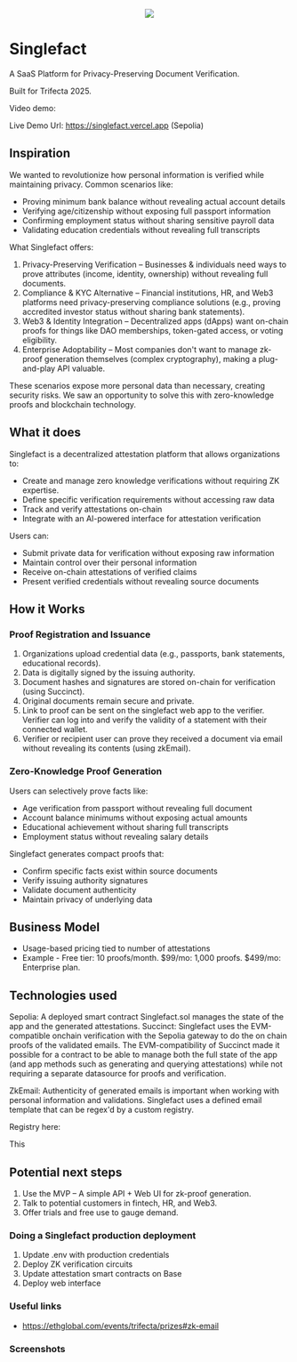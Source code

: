 <p align='center'>
  <img src="https://i.ibb.co/SXpVzYXJ/stamp-x.png"/>
</p>

# Singlefact

A SaaS Platform for Privacy-Preserving Document Verification.

Built for Trifecta 2025.

Video demo:

Live Demo Url: https://singlefact.vercel.app (Sepolia)

## Inspiration

We wanted to revolutionize how personal information is verified while maintaining privacy. Common scenarios like:
- Proving minimum bank balance without revealing actual account details
- Verifying age/citizenship without exposing full passport information
- Confirming employment status without sharing sensitive payroll data
- Validating education credentials without revealing full transcripts

What Singlefact offers:

1. Privacy-Preserving Verification – Businesses & individuals need ways to prove attributes (income, identity, ownership) without revealing full documents.
2. Compliance & KYC Alternative – Financial institutions, HR, and Web3 platforms need privacy-preserving compliance solutions (e.g., proving accredited investor status without sharing bank statements).
3. Web3 & Identity Integration – Decentralized apps (dApps) want on-chain proofs for things like DAO memberships, token-gated access, or voting eligibility.
4. Enterprise Adoptability – Most companies don't want to manage zk-proof generation themselves (complex cryptography), making a plug-and-play API valuable.

These scenarios expose more personal data than necessary, creating security risks. We saw an opportunity to solve this with zero-knowledge proofs and blockchain technology.

## What it does

Singlefact is a decentralized attestation platform that allows organizations to:

- Create and manage zero knowledge verifications without requiring ZK expertise.
- Define specific verification requirements without accessing raw data
- Track and verify attestations on-chain
- Integrate with an AI-powered interface for attestation verification

Users can:
- Submit private data for verification without exposing raw information
- Maintain control over their personal information
- Receive on-chain attestations of verified claims
- Present verified credentials without revealing source documents

## How it Works

### Proof Registration and Issuance
1. Organizations upload credential data (e.g., passports, bank statements, educational records).
2. Data is digitally signed by the issuing authority.
3. Document hashes and signatures are stored on-chain for verification (using Succinct).
4. Original documents remain secure and private.
5. Link to proof can be sent on the singlefact web app to the verifier. Verifier can log into and verify the validity of a statement with their connected wallet.
6. Verifier or recipient user can prove they received a document via email without revealing its contents (using zkEmail).


### Zero-Knowledge Proof Generation
Users can selectively prove facts like:
- Age verification from passport without revealing full document
- Account balance minimums without exposing actual amounts
- Educational achievement without sharing full transcripts
- Employment status without revealing salary details

Singlefact generates compact proofs that:
- Confirm specific facts exist within source documents
- Verify issuing authority signatures
- Validate document authenticity
- Maintain privacy of underlying data

## Business Model

- Usage-based pricing tied to number of attestations
- Example -
Free tier: 10 proofs/month.
$99/mo: 1,000 proofs.
$499/mo: Enterprise plan.

## Technologies used

Sepolia: A deployed smart contract Singlefact.sol manages the state of the app and the generated attestations.
Succinct:  Singlefact uses the EVM-compatible onchain verification with the Sepolia gateway to do the on chain proofs of the validated emails. The EVM-compatibility of Succinct made it possible for a contract to be able to manage both the full state of the app (and app methods such as generating and querying attestations) while not requiring a separate datasource for proofs and verification.

ZkEmail: Authenticity of generated emails is important when working with personal information and validations. Singlefact uses a defined email template that can be regex'd by a custom registry.

Registry here:

This 

## Potential next steps

1. Use the MVP – A simple API + Web UI for zk-proof generation.
2. Talk to potential customers in fintech, HR, and Web3.
3. Offer trials and free use to gauge demand.

### Doing a Singlefact production deployment

1. Update .env with production credentials
2. Deploy ZK verification circuits
3. Update attestation smart contracts on Base
5. Deploy web interface


### Useful links

* https://ethglobal.com/events/trifecta/prizes#zk-email

### Screenshots
